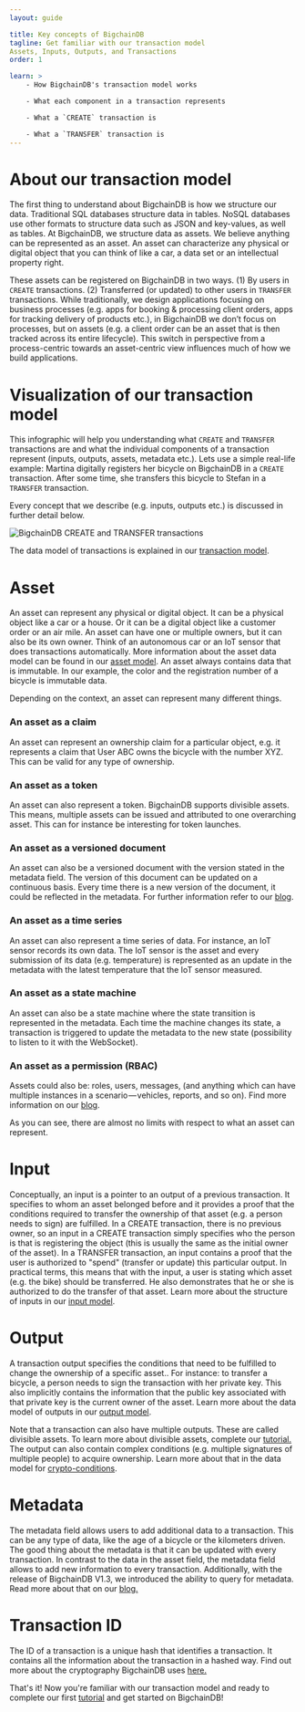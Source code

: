 ```yaml
---
layout: guide

title: Key concepts of BigchainDB
tagline: Get familiar with our transaction model 
Assets, Inputs, Outputs, and Transactions
order: 1

learn: >
    - How BigchainDB's transaction model works

    - What each component in a transaction represents

    - What a `CREATE` transaction is

    - What a `TRANSFER` transaction is
---
```


# About our transaction model

The first thing to understand about BigchainDB is how we structure our data. Traditional SQL databases structure data in tables. NoSQL databases use other formats to structure data such as JSON and key-values, as well as tables. At BigchainDB, we structure data as assets. We believe anything can be represented as an asset. An asset can characterize any physical or digital object that you can think of like a car, a data set or an intellectual property right.

These assets can be registered on BigchainDB in two ways. (1) By users in `CREATE` transactions. (2) Transferred (or updated) to other users in `TRANSFER` transactions.
While traditionally, we design applications focusing on business processes (e.g. apps for booking & processing client orders, apps for tracking delivery of products etc.), in BigchainDB we don’t focus on processes, but on assets (e.g. a client order can be an asset that is then tracked across its entire lifecycle). This switch in perspective from a process-centric towards an asset-centric view influences much of how we build applications.

# Visualization of our transaction model

This infographic will help you understanding what `CREATE` and `TRANSFER` transactions are and what the individual components of a transaction represent (inputs, outputs, assets, metadata etc.). Lets use a simple real-life example: Martina digitally registers her bicycle on BigchainDB in a `CREATE` transaction. After some time, she transfers this bicycle to Stefan in a `TRANSFER` transaction.

Every concept that we describe (e.g. inputs, outputs etc.) is discussed in further detail below. 

<img class="image--create-transfer" src="../diagram.png" srcset="../diagram@2x.png 2x, ../diagram.png 1x" alt="BigchainDB CREATE and TRANSFER transactions" />

The data model of transactions is explained in our [transaction model](https://the-ipdb-transaction-spec.readthedocs.io/en/latest/introduction.html).

# Asset

An asset can represent any physical or digital object. It can be a physical object like a car or a house. Or it can be a digital object like a customer order or an air mile. An asset can have one or multiple owners, but it can also be its own owner. Think of an autonomous car or an IoT sensor that does transactions automatically. More information about the asset data model can be found in our [asset model](https://the-ipdb-transaction-spec.readthedocs.io/en/latest/transaction-components/asset.html). An asset always contains data that is immutable. In our example, the color and the registration number of a bicycle is immutable data. 

Depending on the context, an asset can represent many different things.

### An asset as a claim

An asset can represent an ownership claim for a particular object, e.g. it represents a claim that User ABC owns the bicycle with the number XYZ. This can be valid for any type of ownership.

### An asset as a token

An asset can also represent a token. BigchainDB supports divisible assets. This means, multiple assets can be issued and attributed to one overarching asset. This can for instance be interesting for token launches.

### An asset as a versioned document

An asset can also be a versioned document with the version stated in the metadata field. The version of this document can be updated on a continuous basis. Every time there is a new version of the document, it could be reflected in the metadata. For further information refer to our [blog](https://blog.bigchaindb.com/crab-create-retrieve-append-burn-b9f6d111f460).

### An asset as a time series

An asset can also represent a time series of data. For instance, an IoT sensor records its own data. The IoT sensor is the asset and every submission of its data (e.g. temperature) is represented as an update in the metadata with the latest temperature that the IoT sensor measured.

### An asset as a state machine

An asset can also be a state machine where the state transition is represented in the metadata. Each time the machine changes its state, a transaction is triggered to update the metadata to the new state (possibility to listen to it with the WebSocket).

### An asset as a permission (RBAC)

Assets could also be: roles, users, messages, (and anything which can have multiple instances in a scenario — vehicles, reports, and so on). Find more information on our [blog](https://blog.bigchaindb.com/role-based-access-control-for-bigchaindb-assets-b7cada491997).

As you can see, there are almost no limits with respect to what an asset can represent.

# Input

Conceptually, an input is a pointer to an output of a previous transaction. It specifies to whom an asset belonged before and it provides a proof that the conditions required to transfer the ownership of that asset (e.g. a person needs to sign) are fulfilled. In a CREATE transaction, there is no previous owner, so an input in a CREATE transaction simply specifies who the person is that is registering the object (this is usually the same as the initial owner of the asset). In a TRANSFER transaction, an input contains a proof that the user is authorized to "spend" (transfer or update) this particular output. In practical terms, this means that with the input, a user is stating which asset (e.g. the bike) should be transferred. He also demonstrates that he or she is authorized to do the transfer of that asset. Learn more about the structure of inputs in our [input model](https://the-ipdb-transaction-spec.readthedocs.io/en/latest/transaction-components/inputs.html).

# Output

A transaction output specifies the conditions that need to be fulfilled to change the ownership of a specific asset.. For instance: to transfer a bicycle, a person needs to sign the transaction with her private key. This also implicitly contains the information that the public key associated with that private key is the current owner of the asset. Learn more about the data model of outputs in our [output model](https://the-ipdb-transaction-spec.readthedocs.io/en/latest/transaction-components/outputs.html).

Note that a transaction can also have multiple outputs. These are called divisible assets. To learn more about divisible assets, complete our [tutorial.](../tutorial-token-launch/) The output can also contain complex conditions (e.g. multiple signatures of multiple people) to acquire ownership. Learn more about that in the data model for [crypto-conditions](https://the-ipdb-transaction-spec.readthedocs.io/en/latest/transaction-components/conditions.html).

# Metadata

The metadata field allows users to add additional data to a transaction. This can be any type of data, like the age of a bicycle or the kilometers driven. The good thing about the metadata is that it can be updated with every transaction. In contrast to the data in the asset field, the metadata field allows to add new information to every transaction. Additionally, with the release of BigchainDB V1.3, we introduced the ability to query for metadata. Read more about that on our [blog.](https://blog.bigchaindb.com/bigchaindb-version-1-3-7940cc60c767)

# Transaction ID

The ID of a transaction is a unique hash that identifies a transaction. It contains all the information about the transaction in a hashed way. Find out more about the cryptography BigchainDB uses [here.](https://the-ipdb-transaction-spec.readthedocs.io/en/latest/common-operations/crypto-hashes.html)

That's it! Now you're familiar with our transaction model and ready to complete our first [tutorial](../tutorial-car-telemetry-app/) and get started on BigchainDB!
